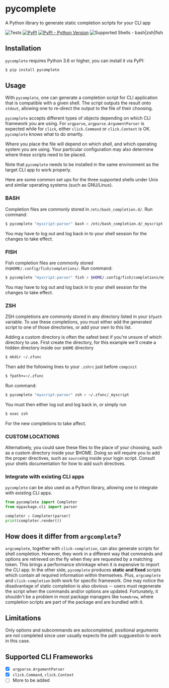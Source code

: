 # pycomplete

A Python library to generate static completion scripts for your CLI app

![Tests](https://github.com/frostming/pycomplete/workflows/Tests/badge.svg)
[![PyPI](https://img.shields.io/pypi/v/pycomplete)](https://pypi.org/project/pycomplete)
[![PyPI - Python Version](https://img.shields.io/pypi/pyversions/pycomplete)](https://pypi.org/project/pycomplete)
![Supported Shells - bash|zsh|fish](https://img.shields.io/badge/shell-bash%7Czsh%7Cfish-yellow)

## Installation

`pycomplete` requires Python 3.6 or higher, you can install it via PyPI:

```bash
$ pip install pycomplete
```

## Usage

With `pycomplete`, one can generate a completion script for CLI application that is compatible with a given shell.
The script outputs the result onto `stdout`, allowing one to re-direct the output to the file of their choosing.

`pycomplete` accepts different types of objects depending on which CLI framework you are using.
For `argparse`, `argparse.ArgumentParser` is expected while for `click`, either `click.Command` or `click.Context` is OK.
`pycomplete` knows what to do smartly.

Where you place the file will depend on which shell, and which operating system you are using.
Your particular configuration may also determine where these scripts need to be placed.

Note that `pycomplete` needs to be installed in the same environment as the target CLI app to work properly.

Here are some common set ups for the three supported shells under Unix and similar operating systems (such as GNU/Linux).

### BASH

Completion files are commonly stored in `/etc/bash_completion.d/`. Run command:

```bash
$ pycomplete "myscript:parser" bash > /etc/bash_completion.d/_myscript
```

You may have to log out and log back in to your shell session for the changes to take effect.

### FISH

Fish completion files are commonly stored in`$HOME/.config/fish/completions/`. Run command:

```bash
$ pycomplete "myscript:parser" fish > $HOME/.config/fish/completions/myscript.fish
```

You may have to log out and log back in to your shell session for the changes to take effect.

### ZSH

ZSH completions are commonly stored in any directory listed in your `$fpath` variable. To use these completions, you
must either add the generated script to one of those directories, or add your own to this list.

Adding a custom directory is often the safest best if you're unsure of which directory to use. First create the directory, for this
example we'll create a hidden directory inside our `$HOME` directory

```bash
$ mkdir ~/.zfunc
```

Then add the following lines to your `.zshrc` just before `compinit`

```bash
$ fpath+=~/.zfunc
```

Run command:

```bash
$ pycomplete "myscript:parser" zsh > ~/.zfunc/_myscript
```

You must then either log out and log back in, or simply run

```bash
$ exec zsh
```

For the new completions to take affect.

### CUSTOM LOCATIONS

Alternatively, you could save these files to the place of your choosing, such as a custom directory inside your \$HOME. Doing so will
require you to add the proper directives, such as `source`ing inside your login script. Consult your shells documentation for how to
add such directives.

### Integrate with existing CLI apps

`pycomplete` can be also used as a Python library, allowing one to integrate with existing CLI apps.

```python
from pycomplete import Completer
from mypackage.cli import parser

completer = Completer(parser)
print(completer.render())
```

## How does it differ from `argcomplete`?

`argcomplete`, together with `click-completion`, can also generate scripts for shell completion. However, they work in a different way
that commands and options are retrieved on the fly when they are requested by a matching token. This brings a performance shrinkage
when it is expensive to import the CLI app. In the other side, `pycomplete` produces **static and fixed** scripts which contain all required information
within themselves. Plus, `argcomplete` and `click-completion` both work for specific framework. One may notice the disadvantage of static completion
is also obvious -- users must regenerate the script when the commands and/or options are updated. Fortunately, it shouldn't be a problem
in most package managers like `homebrew`, where completion scripts are part of the package and are bundled with it.

## Limitations

Only options and subcommands are autocompleted, positional arguments are not completed since user usually expects the path sugguestion to work
in this case.

## Supported CLI Frameworks

- [x] `argparse.ArgumentParser`
- [x] `click.Command`, `click.Context`
- [ ] More to be added
